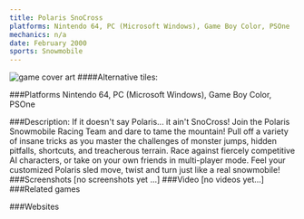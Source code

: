 ```yaml
---
title: Polaris SnoCross
platforms: Nintendo 64, PC (Microsoft Windows), Game Boy Color, PSOne
mechanics: n/a
date: February 2000
sports: Snowmobile
---
```

![game cover art](//images.igdb.com/igdb/image/upload/t_cover_big/tj17kdfpyzmkz5rlg7r3.jpg "Logo Title Text 1")
####Alternative tiles:

###Platforms
Nintendo 64, PC (Microsoft Windows), Game Boy Color, PSOne

###Description:
If it doesn't say Polaris... it ain't SnoCross! Join the Polaris Snowmobile Racing Team and dare to tame the mountain! Pull off a variety of insane tricks as you master the challenges of monster jumps, hidden pitfalls, shortcuts, and treacherous terrain. Race against fiercely competitive AI characters, or take on your own friends in multi-player mode. Feel your customized Polaris sled move, twist and turn just like a real snowmobile!
###Screenshots
[no screenshots yet ...]
###Video
[no videos yet...]
###Related games

###Websites

